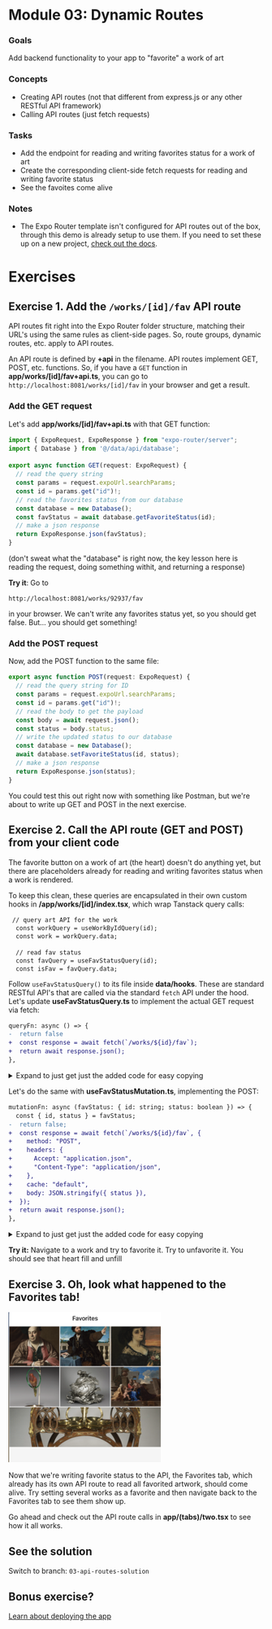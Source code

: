 # Module 03: Dynamic Routes

### Goals
Add backend functionality to your app to "favorite" a work of art

### Concepts
- Creating API routes (not that different from express.js or any other RESTful API framework)
- Calling API routes (just fetch requests)

### Tasks
- Add the endpoint for reading and writing favorites status for a work of art
- Create the corresponding client-side fetch requests for reading and writing favorite status
- See the favoites come alive

### Notes
- The Expo Router template isn't configured for API routes out of the box, through this demo is already setup to use them. If you need to set these up on a new project, [check out the docs](https://docs.expo.dev/router/reference/api-routes/).

# Exercises

## Exercise 1. Add the `/works/[id]/fav` API route

API routes fit right into the Expo Router folder structure, matching their URL's using the same rules as client-side pages. So, route groups, dynamic routes, etc. apply to API routes.

An API route is defined by **+api** in the filename. API routes implement GET, POST, etc. functions. So, if you have a `GET` function in **app/works/[id]/fav+api.ts**, you can go to `http://localhost:8081/works/[id]/fav` in your browser and get a result.

### Add the GET request

Let's add **app/works/[id]/fav+api.ts** with that GET function:

```ts
import { ExpoRequest, ExpoResponse } from "expo-router/server";
import { Database } from '@/data/api/database';

export async function GET(request: ExpoRequest) {
  // read the query string
  const params = request.expoUrl.searchParams;
  const id = params.get("id")!;
  // read the favorites status from our database
  const database = new Database();
  const favStatus = await database.getFavoriteStatus(id);
  // make a json response
  return ExpoResponse.json(favStatus);
}
```
(don't sweat what the "database" is right now, the key lesson here is reading the request, doing something withit, and returning a response)

**Try it**: Go to
```
http://localhost:8081/works/92937/fav
```
in your browser. We can't write any favorites status yet, so you should get false. But... you should get something!

### Add the POST request

Now, add the POST function to the same file:
```ts
export async function POST(request: ExpoRequest) {
  // read the query string for ID
  const params = request.expoUrl.searchParams;
  const id = params.get("id")!;
  // read the body to get the payload
  const body = await request.json();
  const status = body.status;
  // write the updated status to our database
  const database = new Database();
  await database.setFavoriteStatus(id, status);
  // make a json response
  return ExpoResponse.json(status);
}
```

You could test this out right now with something like Postman, but we're about to write up GET and POST in the next exercise.

## Exercise 2. Call the API route (GET and POST) from your client code
The favorite button on a work of art (the heart) doesn't do anything yet, but there are placeholders already for reading and writing favorites status when a work is rendered.

To keep this clean, these queries are encapsulated in their own custom hooks in **/app/works/[id]/index.tsx**, which wrap Tanstack query calls:
```tsx
 // query art API for the work
  const workQuery = useWorkByIdQuery(id);
  const work = workQuery.data;

  // read fav status
  const favQuery = useFavStatusQuery(id);
  const isFav = favQuery.data;
```

Follow `useFavStatusQuery()` to its file inside **data/hooks**. These are standard RESTful API's that are called via the standard `fetch` API under the hood. Let's update **useFavStatusQuery.ts** to implement the actual GET request via fetch:

```diff
queryFn: async () => {
-  return false
+  const response = await fetch(`/works/${id}/fav`);
+  return await response.json();
},
```

<details>
  <summary>Expand to just get just the added code for easy copying</summary>

  ```tsx
const response = await fetch(`/works/${id}/fav`);
return await response.json();
  ```

</details>

Let's do the same with **useFavStatusMutation.ts**, implementing the POST:

```diff
mutationFn: async (favStatus: { id: string; status: boolean }) => {
  const { id, status } = favStatus;
-  return false;
+  const response = await fetch(`/works/${id}/fav`, {
+    method: "POST",
+    headers: {
+      Accept: "application.json",
+      "Content-Type": "application/json",
+    },
+    cache: "default",
+    body: JSON.stringify({ status }),
+  });
+  return await response.json();
},
```

<details>
  <summary>Expand to just get just the added code for easy copying</summary>

  ```tsx
  const response = await fetch(`/works/${id}/fav`, {
    method: "POST",
    headers: {
     Accept: "application.json",
     "Content-Type": "application/json",
   },
   cache: "default",
   body: JSON.stringify({ status }),
 });
 return await response.json();
  ```

</details>

**Try it:** Navigate to a work and try to favorite it. Try to unfavorite it. You should see that heart fill and unfill

## Exercise 3. Oh, look what happened to the Favorites tab!

<img src="./assets/03/favorites.png" alt="favorites" width="300"/>

Now that we're writing favorite status to the API, the Favorites tab, which already has its own API route to read all favorited artwork, should come alive. Try setting several works as a favorite and then navigate back to the Favorites tab to see them show up.

Go ahead and check out the API route calls in **app/(tabs)/two.tsx** to see how it all works.

## See the solution
Switch to branch: `03-api-routes-solution`

## Bonus exercise?
[Learn about deploying the app](bonus-deploy.md)